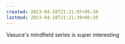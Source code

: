 ```yaml
---
created: 2023-04-18T21:21:07+05:30
lastmod: 2023-04-18T21:21:39+05:30
---
```


Vasuce's mindfield series is super interesting
